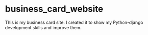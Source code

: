 # business_card_website
This is my business card site. I created it to show my Python-django development skills and improve them.

